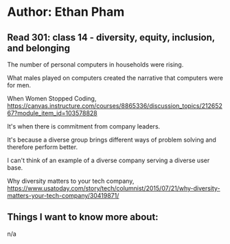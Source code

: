 # Author: Ethan Pham
## Read 301: class 14 - diversity, equity, inclusion, and belonging

The number of personal computers in households were rising.

What males played on computers created the narrative that computers were for men. 


When Women Stopped Coding, https://canvas.instructure.com/courses/8865336/discussion_topics/21265267?module_item_id=103578828


It's when there is commitment from company leaders.

It's because a diverse group brings different ways of problem solving and therefore perform better.

I can't think of an example of a diverse company serving a diverse user base. 


Why diversity matters to your tech company, https://www.usatoday.com/story/tech/columnist/2015/07/21/why-diversity-matters-your-tech-company/30419871/


## Things I want to know more about: 
n/a
